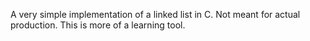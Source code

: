 A very simple implementation of a linked list in C. Not meant for actual production. This is more of a learning tool.
